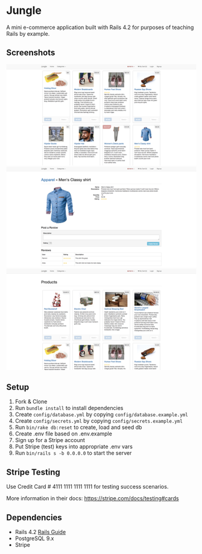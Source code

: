 # Jungle

A mini e-commerce application built with Rails 4.2 for purposes of teaching Rails by example.

## Screenshots

![Product Index](https://github.com/parmvirthind/jungle-rails/blob/master/public/screenshots/Product%20Index.png?raw=true)
![Product Details](https://github.com/parmvirthind/jungle-rails/blob/master/public/screenshots/Product%20Detail%20Page.png?raw=true)
![Homepage](https://github.com/parmvirthind/jungle-rails/blob/master/public/screenshots/Homepage.png?raw=true)


## Setup

1. Fork & Clone
2. Run `bundle install` to install dependencies
3. Create `config/database.yml` by copying `config/database.example.yml`
4. Create `config/secrets.yml` by copying `config/secrets.example.yml`
5. Run `bin/rake db:reset` to create, load and seed db
6. Create .env file based on .env.example
7. Sign up for a Stripe account
8. Put Stripe (test) keys into appropriate .env vars
9. Run `bin/rails s -b 0.0.0.0` to start the server

## Stripe Testing

Use Credit Card # 4111 1111 1111 1111 for testing success scenarios.

More information in their docs: <https://stripe.com/docs/testing#cards>

## Dependencies

* Rails 4.2 [Rails Guide](http://guides.rubyonrails.org/v4.2/)
* PostgreSQL 9.x
* Stripe
